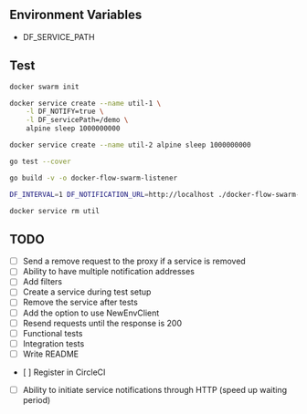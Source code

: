 ## Environment Variables

* DF_SERVICE_PATH

## Test

```bash
docker swarm init

docker service create --name util-1 \
    -l DF_NOTIFY=true \
    -l DF_servicePath=/demo \
    alpine sleep 1000000000

docker service create --name util-2 alpine sleep 1000000000

go test --cover

go build -v -o docker-flow-swarm-listener

DF_INTERVAL=1 DF_NOTIFICATION_URL=http://localhost ./docker-flow-swarm-listener

docker service rm util
```

## TODO

- [ ] Send a remove request to the proxy if a service is removed
- [ ] Ability to have multiple notification addresses
- [ ] Add filters
- [ ] Create a service during test setup
- [ ] Remove the service after tests
- [ ] Add the option to use NewEnvClient
- [ ] Resend requests until the response is 200
- [ ] Functional tests
- [ ] Integration tests
- [ ] Write README
- [ ] Register in CircleCI
- [ ] Ability to initiate service notifications through HTTP (speed up waiting period)
